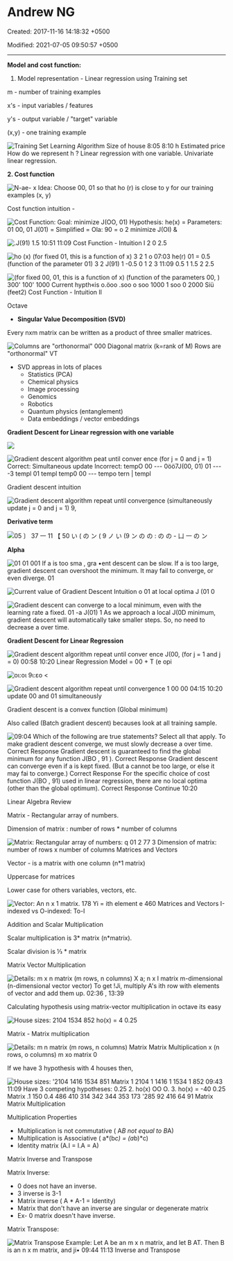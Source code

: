 # Andrew NG

Created: 2017-11-16 14:18:32 +0500

Modified: 2021-07-05 09:50:57 +0500

---

**Model and cost function:**

1.  Model representation - Linear regression using Training set

m - number of training examples

x's - input variables / features

y's - output variable / "target" variable

(x,y) - one training example

![Training Set Learning Algorithm Size of house 8:05 8:10 h Estimated price How do we represent h ? Linear regression with one variable. Univariate linear regression. ](media/Andrew-NG-image1.png)



**2. Cost function**

![N-ae- x Idea: Choose 00, 01 so that ho (r) is close to y for our training examples (x, y) ](media/Andrew-NG-image2.png)



Cost function intuition -

![Cost Function: Goal: minimize J(OO, 01) Hypothesis: he(x) = Parameters: 01 00, 01 J(01) = Simplified = Ola: 90 = o 2 minimize J(OI) & ](media/Andrew-NG-image3.png)



![.J(91) 1.5 10:51 11:09 Cost Function - Intuition I 2 0 2.5 ](media/Andrew-NG-image4.png)



![ho (x) (for fixed 01, this is a function of x) 3 2 1 o 07:03 he(r) 01 = 0.5 (function of the parameter 01) 3 2 J(91) 1 -0.5 0 1 2 3 11:09 0.5 1 1.5 2 2.5 ](media/Andrew-NG-image5.png)



![(for fixed 00, 01, this is a function of x) (function of the parameters 00, ) 300' 100' 1000 Current hypth«is o.öoo .soo o soo 1000 1 soo 0 2000 Siü (feet2) Cost Function - Intuition Il ](media/Andrew-NG-image6.png)

Octave
-   **Singular Value Decomposition (SVD)**

Every nxm matrix can be written as a product of three smaller matrices.

![Columns are "orthonormal" 000 Diagonal matrix (k=rank of M) Rows are "orthonormal" VT ](media/Andrew-NG-image7.jpeg)
-   SVD appreas in lots of places
    -   Statistics (PCA)
    -   Chemical physics
    -   Image processing
    -   Genomics
    -   Robotics
    -   Quantum physics (entanglement)
    -   Data embeddings / vector embeddings



**Gradient Descent for Linear regression with one variable**

![](media/Andrew-NG-image8.png)



![Gradient descent algorithm peat until conver ence (for j = 0 and j = 1) Correct: Simultaneous update Incorrect: tempO 00 --- 0öö7J(00, 01) 01 --- -3 templ 01 templ temp0 00 --- tempo tern | templ ](media/Andrew-NG-image9.png)



Gradient descent intuition

![Gradient descent algorithm repeat until convergence (simultaneously update j = 0 and j = 1) 9, ](media/Andrew-NG-image10.png)



**Derivative term**

![05 〕 37 一 11 【 50 い ( の ン ( 9 ノ い (9 ン の の : の の - 凵 一 の ン ](media/Andrew-NG-image11.png)



**Alpha**

![01 01 001 If a is too sma , gra •ent descent can be slow. If a is too large, gradient descent can overshoot the minimum. It may fail to converge, or even diverge. 01 ](media/Andrew-NG-image12.png)



![Current value of Gradient Descent Intuition o 01 at local optima J (01 0 ](media/Andrew-NG-image13.png)



![Gradient descent can converge to a local minimum, even with the learning rate a fixed. 01 -a J(01) 1 As we approach a local J(0D minimum, gradient descent will automatically take smaller steps. So, no need to decrease a over time. ](media/Andrew-NG-image14.png)



**Gradient Descent for Linear Regression**

![Gradient descent algorithm repeat until conver ence J(00, (for j = 1 and j = 0) 00:58 10:20 Linear Regression Model = 00 + T (e opi ](media/Andrew-NG-image15.png)



![οι:οι 9ι:εο < ](media/Andrew-NG-image16.png)



![Gradient descent algorithm repeat until convergence 1 00 00 04:15 10:20 update 00 and 01 simultaneously ](media/Andrew-NG-image17.png)

Gradient descent is a convex function (Global minimum)

Also called (Batch gradient descent) becauses look at all training sample.

![09:04 Which of the following are true statements? Select all that apply. To make gradient descent converge, we must slowly decrease a over time. Correct Response Gradient descent is guaranteed to find the global minimum for any function J(BO , 91 ). Correct Response Gradient descent can converge even if a is kept fixed. (But a cannot be too large, or else it may fai to converge.) Correct Response For the specific choice of cost function J(BO , 91) used in linear regression, there are no local optima (other than the global optimum). Correct Response Continue 10:20 ](media/Andrew-NG-image18.png)



Linear Algebra Review

Matrix - Rectangular array of numbers.

Dimension of matrix : number of rows * number of columns

![Matrix: Rectangular array of numbers: q 01 2 77 3 Dimension of matrix: number of rows x number of columns Matrices and Vectors ](media/Andrew-NG-image19.png)

Vector - is a matrix with one column (n*1 matrix)

Uppercase for matrices

Lower case for others variables, vectors, etc.

![Vector: An n x 1 matrix. 178 Yi = ith element e 460 Matrices and Vectors I-indexed vs O-indexed: To-I ](media/Andrew-NG-image20.png)

Addition and Scalar Multiplication

Scalar multiplication is 3* matrix (n*matrix).

Scalar division is ⅓ * matrix

Matrix Vector Multiplication

![Details: m x n matrix (m rows, n columns) X a; n x I matrix m-dimensional (n-dimensional vector vector) To get !Ji, multiply A's ith row with elements of vector and add them up. 02:36 , 13:39 ](media/Andrew-NG-image21.png)



Calculating hypothesis using matrix-vector multiplication in octave its easy

![House sizes: 2104 1534 852 ho(x) = 4 0.25 ](media/Andrew-NG-image22.png)

Matrix - Matrix multiplication

![Details: m n matrix (m rows, n columns) Matrix Matrix Multiplication x (n rows, o columns) m xo matrix 0 ](media/Andrew-NG-image23.png)

If we have 3 hypothesis with 4 houses then,

![House sizes: '2104 1416 1534 851 Matrix 1 2104 1 1416 1 1534 1 852 09:43 11:09 Have 3 competing hypotheses: 0.25 2. ho(x) OO O. 3. ho(x) = -40 0.25 Matrix .1 150 0.4 486 410 314 342 344 353 173 '285 92 416 64 91 Matrix Matrix Multiplication ](media/Andrew-NG-image24.png)

Multiplication Properties
-   Multiplication is not commutative ( A*B not equal to B*A)
-   Multiplication is Associative ( a*(b*c) = (a*b)*c)
-   Identity matrix (A.I = I.A = A)

Matrix Inverse and Transpose

Matrix Inverse:
-   0 does not have an inverse.
-   3 inverse is 3-1
-   Matrix inverse ( A * A-1 = Identity)
-   Matrix that don't have an inverse are singular or degenerate matrix
-   Ex- 0 matrix doesn't have inverse.

Matrix Transpose:

![Matrix Transpose Example: Let A be an m x n matrix, and let B AT. Then B is an n x m matrix, and ji• 09:44 11:13 Inverse and Transpose ](media/Andrew-NG-image25.png)

























